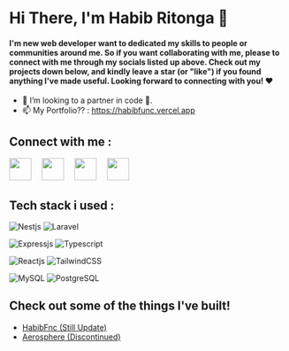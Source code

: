 # Hi There, I'm Habib Ritonga 👋

#### I'm new web developer want to dedicated my skills to people or communities around me. So if you want collaborating with me, please to connect with me through my       socials listed up above. Check out my projects down below, and kindly leave a star (or "like") if you found anything I've made useful. Looking forward to               connecting with you! ❤️

- 💞️ I’m looking to a partner in code 👀.
- 📫 My Portfolio?? : https://habibfunc.vercel.app


## Connect with me :
<a href = "https://www.instagram.com/mhdnaufalhartg/" alt="Instagram"><img src="https://img.icons8.com/fluency//000000/instagram-new.png" height="40" width="40" style= margin-right:15px;/></a>
<a href = "https://www.twitter.com/mhdnaufalhartg/" alt="Twitter"><img src="https://cdn-icons-png.flaticon.com/512/3128/3128310.png" height="40" width="40" style= margin-right:15px;/></a>
<a href = "mailto:devdothabib@gmail.com" alt="Email"><img src="https://img.icons8.com/color/48/000000/gmail-new.png" height="40" width="40" style= margin-right:15px;/></a>
<a href = "https://linkedin.com/in/habib-ritonga" alt="Email"><img src="https://img.icons8.com/color/512/linkedin-circled.png" height="40" width="40" style= margin-right:15px;/></a>



## Tech stack i used  :
![Nestjs](https://img.shields.io/badge/-NestJs-ea2845?style=flat-square&logo=nestjs&logoColor=whitel)
![Laravel](https://img.shields.io/badge/Laravel-2e2e2e?logo=laravel)

![Expressjs](https://img.shields.io/badge/express-white?style=for-the-badge)
![Typescript](https://img.shields.io/badge/-Typescript-blue?style=for-the-badge)

![Reactjs](https://img.shields.io/badge/-React-blue?style=for-the-badge)
![TailwindCSS](https://img.shields.io/badge/Tailwind_CSS-grey?style=for-the-badge&logo=tailwind-css&logoColor=38B2AC)

![MySQL](https://img.shields.io/badge/-mysql-white?style=for-the-badge)
![PostgreSQL](https://img.shields.io/badge/postgresql-4169e1?style=for-the-badge&logo=postgresql&logoColor=white)



## Check out some of the things I've built!
<ul>
  <li><a href="https://habibfunc.vercel.app">HabibFnc (Still Update)</a></li>
  <li><a href="https://aerosphere.netlify.app">Aerosphere (Discontinued)</a></li>
</ul>
